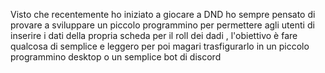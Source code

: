 Visto che recentemente ho iniziato a giocare a DND ho sempre pensato di provare a sviluppare un piccolo programmino per permettere agli utenti di inserire i dati della propria scheda per il roll dei dadi , l'obiettivo è fare qualcosa di semplice e leggero per poi magari trasfigurarlo in un piccolo programmino desktop o un semplice bot di discord
